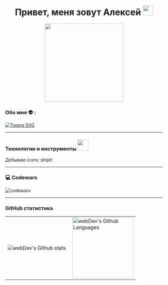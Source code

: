 
<div id="header" align="center">
 <h1>Привет, меня зовут Алексей <img src="https://github.com/blackcater/blackcater/raw/main/images/Hi.gif" height="32"/></h1>
  <img src="https://media.giphy.com/media/7OMR3y1E9QeYsr9olS/giphy.gif" width="250" height="250" ></img>
</div>

### Обо мне :alien: :

[![Typing SVG](https://readme-typing-svg.demolab.com?font=Fira+Code&pause=1000&width=435&lines=%D0%92+%D1%82%D1%80%D0%B0%D0%BD%D1%81%D1%84%D0%BE%D1%80%D0%BC%D0%B5%D1%80%D0%B0+%D1%81%D0%BE%D0%B1%D0%B5%D1%80%D0%B5%D0%BC%D1%81%D1%8F%3F)](https://git.io/typing-svg)

---

### Технологии и инструменты <img src="https://media.giphy.com/media/WUlplcMpOCEmTGBtBW/giphy.gif" width="35px">

Добываю icons  :shipit:

---

### 💻 Codewars

![codewars](https://www.codewars.com/users/ninja6228/badges/large)

---

### GitHub статистика

<table>
  <tr>
    <td>
      <img align="left" src="http://github-readme-streak-stats.herokuapp.com?user=ninja6228&theme=dark&background=000000" alt="webDev's Github stats" />
    </td>
    <td>
      <img height="195px" align="right" alt="webDev's Github Languages" src="https://github-readme-stats-sigma-five.vercel.app/api/top-langs/?username=ninja6228&layout=compact&theme=vision-friendly-dark" />
    </td>
  </tr>
</table>
